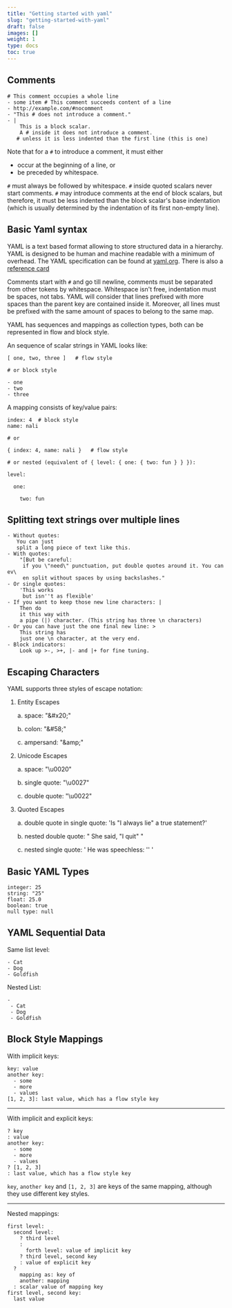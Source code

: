 ```yaml
---
title: "Getting started with yaml"
slug: "getting-started-with-yaml"
draft: false
images: []
weight: 1
type: docs
toc: true
---
```


## Comments
    # This comment occupies a whole line
    - some item # This comment succeeds content of a line
    - http://example.com/#nocomment
    - "This # does not introduce a comment."
    - |
        This is a block scalar.
        A # inside it does not introduce a comment.
       # unless it is less indented than the first line (this is one)

Note that for a `#` to introduce a comment, it must either

 * occur at the beginning of a line, or
 * be preceded by whitespace.

`#` must always be followed by whitespace. `#` inside quoted scalars never start comments. `#` may introduce comments at the end of block scalars, but therefore, it must be less indented than the block scalar's base indentation (which is usually determined by the indentation of its first non-empty line).

## Basic Yaml syntax
YAML is a text based format allowing to store structured data in a hierarchy. YAML is designed to be human and machine readable with a minimum of overhead. The YAML specification can be found at [yaml.org](http://yaml.org/spec/1.2/spec.html). There is also a [reference card](http://www.yaml.org/refcard.html)

Comments start with `#` and go till newline, comments must be separated from other tokens by whitespace. Whitespace isn't free, indentation must be spaces, not tabs. YAML will consider that lines prefixed with more spaces than the parent key are contained inside it. Moreover, all lines must be prefixed with the same amount of spaces to belong to the same map.

YAML has sequences and mappings as collection types, both can be represented in flow and block style.

An sequence of scalar strings in YAML looks like:

    [ one, two, three ]   # flow style

    # or block style

    - one
    - two
    - three
    
A mapping consists of key/value pairs:

    index: 4  # block style
    name: nali

    # or 

    { index: 4, name: nali }   # flow style

    # or nested (equivalent of { level: { one: { two: fun } } }):

    level:

      one:

        two: fun



## Splitting text strings over multiple lines
```
- Without quotes:
   You can just
   split a long piece of text like this.
- With quotes:
    "[But be careful:
     if you \"need\" punctuation, put double quotes around it. You can ev\
     en split without spaces by using backslashes."
- Or single quotes:
    'This works
     but isn''t as flexible'
- If you want to keep those new line characters: | 
    Then do
    it this way with 
    a pipe (|) character. (This string has three \n characters)
- Or you can have just the one final new line: >
    This string has
    just one \n character, at the very end.
- Block indicators:
    Look up >-, >+, |- and |+ for fine tuning.
```

## Escaping Characters
YAML supports three styles of escape notation:

1. Entity Escapes 

   a. space: "&amp;#x20;"

   b. colon: "&amp;#58;"

   c. ampersand: "&amp;amp;"

2. Unicode Escapes

   a. space: "\u0020"

   b. single quote: "\u0027"

   c. double quote: "\u0022"

3. Quoted Escapes

   a. double quote in single quote: 'Is "I always lie" a true statement?'

   b. nested double quote: " She said, \"I quit\" "

   c. nested single quote: ' He was speechless: '' '

## Basic YAML Types
    integer: 25
    string: "25"
    float: 25.0
    boolean: true
    null type: null

## YAML Sequential Data
Same list level:

    - Cat
    - Dog
    - Goldfish

Nested List:

    -
     - Cat
     - Dog
     - Goldfish

## Block Style Mappings
With implicit keys:

    key: value
    another key:
      - some
      - more
      - values
    [1, 2, 3]: last value, which has a flow style key

---

With implicit and explicit keys:

    ? key
    : value
    another key:
      - some
      - more
      - values
    ? [1, 2, 3]
    : last value, which has a flow style key

`key`, `another key` and `[1, 2, 3]` are keys of the same mapping, although they use different key styles.

---

Nested mappings:

    first level:
      second level:
        ? third level
        :
          forth level: value of implicit key
        ? third level, second key
        : value of explicit key
      ?
        mapping as: key of
        another: mapping
      : scalar value of mapping key
    first level, second key:
      last value

